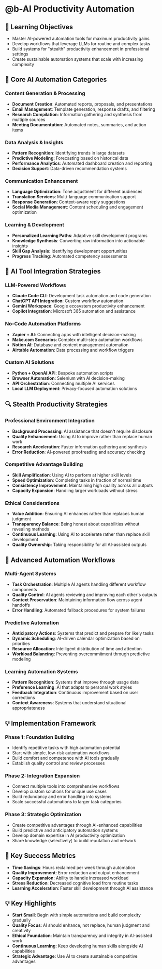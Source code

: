 # @b-AI Productivity Automation

## 🎯 Learning Objectives
- Master AI-powered automation tools for maximum productivity gains
- Develop workflows that leverage LLMs for routine and complex tasks
- Build systems for "stealth" productivity enhancement in professional settings
- Create sustainable automation systems that scale with increasing complexity

## 🔧 Core AI Automation Categories

### Content Generation & Processing
- **Document Creation**: Automated reports, proposals, and presentations
- **Email Management**: Template generation, response drafts, and filtering
- **Research Compilation**: Information gathering and synthesis from multiple sources
- **Meeting Documentation**: Automated notes, summaries, and action items

### Data Analysis & Insights
- **Pattern Recognition**: Identifying trends in large datasets
- **Predictive Modeling**: Forecasting based on historical data
- **Performance Analytics**: Automated dashboard creation and reporting
- **Decision Support**: Data-driven recommendation systems

### Communication Enhancement
- **Language Optimization**: Tone adjustment for different audiences
- **Translation Services**: Multi-language communication support
- **Response Generation**: Context-aware reply suggestions
- **Social Media Management**: Content scheduling and engagement optimization

### Learning & Development
- **Personalized Learning Paths**: Adaptive skill development programs
- **Knowledge Synthesis**: Converting raw information into actionable insights
- **Skill Gap Analysis**: Identifying development opportunities
- **Progress Tracking**: Automated competency assessments

## 🤖 AI Tool Integration Strategies

### LLM-Powered Workflows
- **Claude Code CLI**: Development task automation and code generation
- **ChatGPT API Integration**: Custom workflow automation
- **Gemini Workspace**: Google ecosystem productivity enhancement
- **Copilot Integration**: Microsoft 365 automation and assistance

### No-Code Automation Platforms
- **Zapier + AI**: Connecting apps with intelligent decision-making
- **Make.com Scenarios**: Complex multi-step automation workflows
- **Notion AI**: Database and content management automation
- **Airtable Automation**: Data processing and workflow triggers

### Custom AI Solutions
- **Python + OpenAI API**: Bespoke automation scripts
- **Browser Automation**: Selenium with AI decision-making
- **API Orchestration**: Connecting multiple AI services
- **Local LLM Deployment**: Privacy-focused automation solutions

## 🔍 Stealth Productivity Strategies

### Professional Environment Integration
- **Background Processing**: AI assistance that doesn't require disclosure
- **Quality Enhancement**: Using AI to improve rather than replace human work
- **Research Acceleration**: Faster information gathering and synthesis
- **Error Reduction**: AI-powered proofreading and accuracy checking

### Competitive Advantage Building
- **Skill Amplification**: Using AI to perform at higher skill levels
- **Speed Optimization**: Completing tasks in fraction of normal time
- **Consistency Improvement**: Maintaining high quality across all outputs
- **Capacity Expansion**: Handling larger workloads without stress

### Ethical Considerations
- **Value Addition**: Ensuring AI enhances rather than replaces human judgment
- **Transparency Balance**: Being honest about capabilities without revealing methods
- **Continuous Learning**: Using AI to accelerate rather than replace skill development
- **Quality Ownership**: Taking responsibility for all AI-assisted outputs

## 🚀 Advanced Automation Workflows

### Multi-Agent Systems
- **Task Orchestration**: Multiple AI agents handling different workflow components
- **Quality Control**: AI agents reviewing and improving each other's outputs
- **Context Preservation**: Maintaining information flow across agent handoffs
- **Error Handling**: Automated fallback procedures for system failures

### Predictive Automation
- **Anticipatory Actions**: Systems that predict and prepare for likely tasks
- **Dynamic Scheduling**: AI-driven calendar optimization based on priorities
- **Resource Allocation**: Intelligent distribution of time and attention
- **Workload Balancing**: Preventing overcommitment through predictive modeling

### Learning Automation Systems
- **Pattern Recognition**: Systems that improve through usage data
- **Preference Learning**: AI that adapts to personal work styles
- **Feedback Integration**: Continuous improvement based on user corrections
- **Context Awareness**: Systems that understand situational appropriateness

## 💡 Implementation Framework

### Phase 1: Foundation Building
- Identify repetitive tasks with high automation potential
- Start with simple, low-risk automation workflows
- Build comfort and competence with AI tools gradually
- Establish quality control and review processes

### Phase 2: Integration Expansion
- Connect multiple tools into comprehensive workflows
- Develop custom solutions for unique use cases
- Build redundancy and error handling into systems
- Scale successful automations to larger task categories

### Phase 3: Strategic Optimization
- Create competitive advantages through AI-enhanced capabilities
- Build predictive and anticipatory automation systems
- Develop domain expertise in AI productivity optimization
- Share knowledge (selectively) to build reputation and network

## 🎯 Key Success Metrics

- **Time Savings**: Hours reclaimed per week through automation
- **Quality Improvement**: Error reduction and output enhancement
- **Capacity Expansion**: Ability to handle increased workload
- **Stress Reduction**: Decreased cognitive load from routine tasks
- **Learning Acceleration**: Faster skill development through AI assistance

## 💡 Key Highlights

- **Start Small**: Begin with simple automations and build complexity gradually
- **Quality Focus**: AI should enhance, not replace, human judgment and creativity
- **Ethical Foundation**: Maintain transparency and integrity in AI-assisted work
- **Continuous Learning**: Keep developing human skills alongside AI capabilities
- **Strategic Advantage**: Use AI to create sustainable competitive advantages